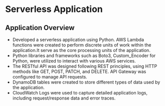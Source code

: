 # Serverless Application

## Application Overview

* Developed a serverless application using Python. AWS Lambda functions were created to perform discrete units of work within the application.It serve as the core processing units of the application.
* Python libraries and frameworks such as Boto3, Custom_Encoder for Python, were utilized to interact with various AWS services.
* The RESTful API was designed following REST principles, using HTTP methods like GET, POST, PATCH, and DELETE. API Gateway was configured to manage API requests.
* DynamoDB tables were created to store different types of data used by the application.
* CloudWatch Logs were used to capture detailed application logs, including request/response data and error traces.
